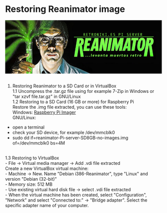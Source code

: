 # Restoring Reanimator image
<img alt="REANIMATOR.jpg" src="REANIMATOR.jpg" align="middle"><br>
<br>
1. Restoring Reanimator to a SD Card or in VirtualBox<br>
1.1 Uncompress the .tar.gz file using for example 7-Zip in Windows or "tar xzvf file.tar.gz" in GNU/Linux<br>
1.2 Restoring to a SD Card (16 GB or more) for Raspberry Pi<br>
Restore the .img file extracted, you can use these tools:<br>
Windows: <a href=https://www.raspberrypi.org/downloads/ target="_blank">Raspberry Pi Imager</a><br>
GNU/Linux:<br>
- open a terminal<br>
- check your SD device, for example /dev/mmcblk0<br>
- sudo dd if=reanimator-Pi-server-SD8GB-no-images.img of=/dev/mmcblk0 bs=4M<br>
<br>
1.3 Restoring to VirtualBox<br>
- File -> Virtual media manager -> Add .vdi file extracted<br>
Create a new VirtualBox virtual machine:<br>
- Machine -> New. Name "Debian i386-Reanimator", type "Linux" and version "Debian (32-bit)"<br>
- Memory size: 512 MB<br>
- Use existing virtual hard disk file -> select .vdi file extracted<br>
- When the virtual machine has been created, select "Configuration", "Network" and select "Connected to:" -> "Bridge adapter". Select the specific adapter name of your computer.<br>
